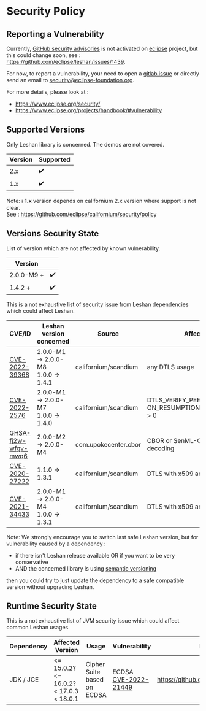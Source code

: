 # Security Policy

## Reporting a Vulnerability

Currently, [GitHub security advisories](https://help.github.com/en/articles/managing-security-vulnerabilities-in-your-project) is not activated on [eclipse](https://www.eclipse.org/) project, but this could change soon, see : https://github.com/eclipse/leshan/issues/1439.

For now, to report a vulnerability, your need to open a [gitlab issue](https://gitlab.eclipse.org/security/vulnerability-reports/-/issues/new?issuable_template=new_vulnerability) or directly send an email to  security@eclipse-foundation.org.

For more details, please look at :
 - https://www.eclipse.org/security/
 - https://www.eclipse.org/projects/handbook/#vulnerability

## Supported Versions

Only Leshan library is concerned. The demos are not covered. 

| Version | Supported          |
| ------- | ------------------ |
| 2.x   | :heavy_check_mark: | |
| 1.x   | :heavy_check_mark: |

Note: ℹ️ **1.x** version depends on californium 2.x version where support is not clear.   
See : https://github.com/eclipse/californium/security/policy


## Versions Security State

List of  version which are not affected by known vulnerability.

| Version              |                    |
| -------------------- | ------------------ |
| 2.0.0-M9 +           | :heavy_check_mark: |
| 1.4.2 +              | :heavy_check_mark: |


This is a not exhaustive list of security issue from Leshan dependencies which could affect Leshan.

| CVE/ID                                                                                                  |  Leshan version concerned                | Source               | Affect |
| --------------------------------------------------------------------------------------------------------| ---------------------------------------- | ---------------------| ------ |
| [CVE-2022-39368](https://cve.mitre.org/cgi-bin/cvename.cgi?name=CVE-2022-39368)                         | 2.0.0-M1 -> 2.0.0-M8 <br> 1.0.0 -> 1.4.1 | californium/scandium | any DTLS usage |
| [CVE-2022-2576](https://cve.mitre.org/cgi-bin/cvename.cgi?name=CVE-2022-2576)                           | 2.0.0-M1 -> 2.0.0-M7 <br> 1.0.0 -> 1.4.0 | californium/scandium | DTLS_VERIFY_PEERS_ ON_RESUMPTION_THRESHOLD > 0 |
| [GHSA-fj2w-wfgv-mwq6](https://github.com/peteroupc/CBOR-Java/security/advisories/GHSA-fj2w-wfgv-mwq6)   | 2.0.0-M2 -> 2.0.0-M4                     | com.upokecenter.cbor | CBOR or SenML-CBOR decoding |
| [CVE-2020-27222](https://cve.mitre.org/cgi-bin/cvename.cgi?name=CVE-2020-27222)                         | 1.1.0 -> 1.3.1                           | californium/scandium | DTLS with x509 and/or RPK  |
| [CVE-2021-34433](https://cve.mitre.org/cgi-bin/cvename.cgi?name=CVE-2021-34433)                         | 2.0.0-M1 -> 2.0.0-M4 <br> 1.0.0 -> 1.3.1 | californium/scandium | DTLS with x509 and/or RPK |

Note: We strongly encourage you to switch last safe Leshan version, but for vulnerability caused by a dependency :
 - if there isn't Leshan release available OR if you want to be very conservative  
 - AND the concerned library is using [semantic versioning](https://semver.org/)
 
then you could try to just update the dependency to a safe compatible version without upgrading Leshan. 

## Runtime Security State

This is a not exhaustive list of JVM security issue which could affect common Leshan usages.

| Dependency | Affected Version | Usage | Vulnerability | More Information |
| ---------- | ---------------- | ----- | ------------- | ---------------- |
| JDK / JCE | <= 15.0.2? <br/> <= 16.0.2? <br/> < 17.0.3 <br/> < 18.0.1 | Cipher Suite based on ECDSA | ECDSA [CVE-2022-21449](https://cve.mitre.org/cgi-bin/cvename.cgi?name=CVE-2022-21449) | https://github.com/eclipse/leshan/issues/1243 |
